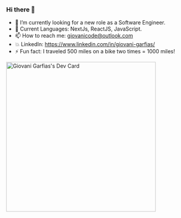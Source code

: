 ### Hi there 👋

- 🌱 I’m currently looking for a new role as a Software Engineer.
- 💬 Current Languages: NextJs, ReactJS, JavaScript.
- 📫 How to reach me: giovanicode@outlook.com
- :boom: LinkedIn: https://www.linkedin.com/in/giovani-garfias/
- ⚡ Fun fact: I traveled 500 miles on a bike two times = 1000 miles!

<a href="https://app.daily.dev/Survani"><img src="https://api.daily.dev/devcards/487f257da8a7412fbedae97d7d7c491f.png?r=1rq" width="400" alt="Giovani Garfias's Dev Card"/></a>
